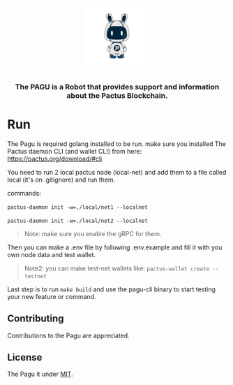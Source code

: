 <p align="center">
    <img alt="Pagu" src="./assets/PAGU.png" width="150" height="150" />
</p>

<h3 align="center">
The PAGU is a Robot that provides support and information about the Pactus Blockchain.
</h3>

# Run

The Pagu is required golang installed to be run. make sure you installed The Pactus daemon CLI (and wallet CLI) from here:
https://pactus.org/download/#cli

You need to run 2 local pactus node (local-net) and add them to a file called local (it's on .gitignore) and run them. 

commands:

```pactus-daemon init -w=./local/net1 --localnet```

```pactus-daemon init -w=./local/net2 --localnet```

> Note: make sure you enable the gRPC for them.

Then you can make a .env file by following .env.example and fill it with you own node data and test wallet.

> Note2: you can make test-net wallets like: `pactus-wallet create --testnet`


Last step is to run `make build` and use the pagu-cli binary to start testing your new feature or command.

## Contributing

Contributions to the Pagu are appreciated.

## License

The Pagu it under [MIT](./LICENSE).
